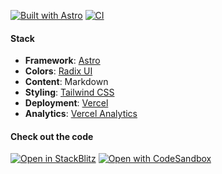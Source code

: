 [![Built with Astro](https://astro.badg.es/v2/built-with-astro/tiny.svg)](https://astro.build)
[![CI](https://github.com/yeskunall/www/actions/workflows/ci.yml/badge.svg?branch=main)](https://github.com/yeskunall/www/actions/workflows/ci.yml)

#### Stack

- **Framework**: [Astro](https://astro.build/)
- **Colors**: [Radix UI](https://www.radix-ui.com/colors/)
- **Content**: Markdown
- **Styling**: [Tailwind CSS](https://tailwindcss.com/)
- **Deployment**: [Vercel](https://vercel.com/)
- **Analytics**: [Vercel Analytics](https://vercel.com/analytics)

#### Check out the code

[![Open in StackBlitz](https://developer.stackblitz.com/img/open_in_stackblitz.svg)](https://stackblitz.com/github/yeskunall/www/tree/latest/)
[![Open with CodeSandbox](https://assets.codesandbox.io/github/button-edit-lime.svg)](https://codesandbox.io/p/sandbox/github/yeskunall/www/tree/latest/)
